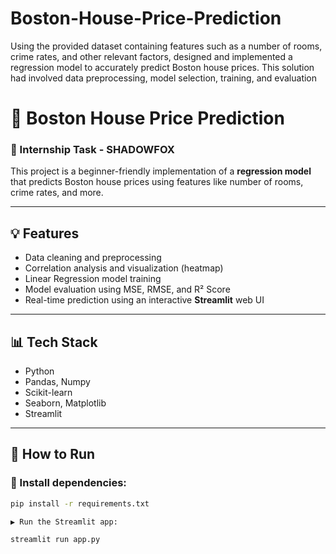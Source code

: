 # Boston-House-Price-Prediction
Using the provided dataset containing features such as a number of rooms, crime rates, and other relevant factors, designed and implemented a regression model to accurately predict Boston house prices. This solution had involved data preprocessing, model selection, training, and evaluation
# 🏡 Boston House Price Prediction

### 🎯 Internship Task - SHADOWFOX

This project is a beginner-friendly implementation of a **regression model** that predicts Boston house prices using features like number of rooms, crime rates, and more.

---

## 💡 Features
- Data cleaning and preprocessing
- Correlation analysis and visualization (heatmap)
- Linear Regression model training
- Model evaluation using MSE, RMSE, and R² Score
- Real-time prediction using an interactive **Streamlit** web UI

---

## 📊 Tech Stack
- Python
- Pandas, Numpy
- Scikit-learn
- Seaborn, Matplotlib
- Streamlit

---

## 🚀 How to Run

### 🔧 Install dependencies:
```bash
pip install -r requirements.txt

▶️ Run the Streamlit app:

streamlit run app.py
